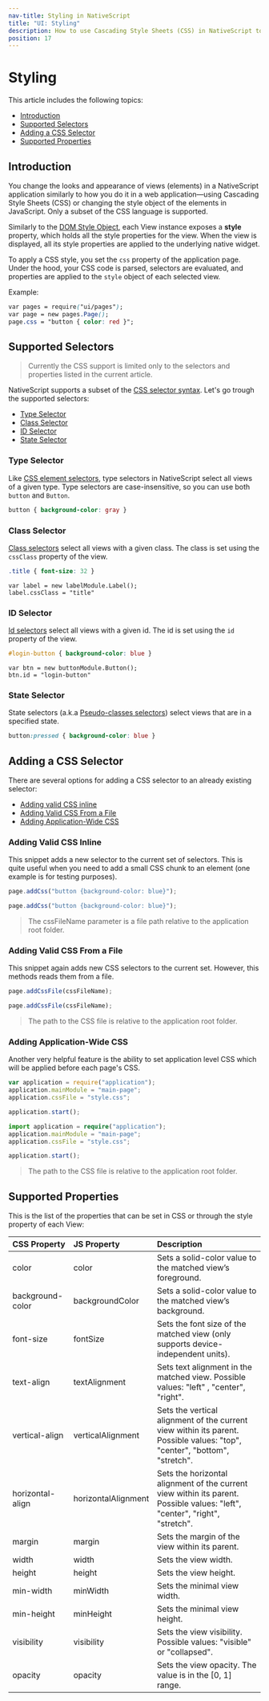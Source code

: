 ```yaml
---
nav-title: Styling in NativeScript
title: "UI: Styling"
description: How to use Cascading Style Sheets (CSS) in NativeScript to change the appearance of GUI elements. 
position: 17
---
```


# Styling

This article includes the following topics:

* [Introduction](#introduction)
* [Supported Selectors](#supported-selectors)
* [Adding a CSS Selector](#adding-a-css-selector)
* [Supported Properties](#supported-properties)


## Introduction

You change the looks and appearance of views (elements) in a NativeScript application similarly to how you do it in a web application&mdash;using Cascading Style Sheets (CSS) or changing the style object of the elements in JavaScript. Only a subset of the CSS language is supported.

Similarly to the [DOM Style Object](http://www.w3schools.com/jsref/dom_obj_style.asp), each View instance exposes a **style** property, which holds all the style properties for the view. When the view is displayed, all its style properties are applied to the underlying native widget.

To apply a CSS style, you set the `css` property of the application page. Under the hood, your CSS code is parsed, selectors are evaluated, and properties are applied to the `style` object of each selected view.

Example:

```CSS
var pages = require("ui/pages");
var page = new pages.Page();
page.css = "button { color: red }";
```

## Supported Selectors

> Currently the CSS support is limited only to the selectors and properties listed in the current article.

NativeScript supports a subset of the [CSS selector syntax](http://www.w3schools.com/cssref/css_selectors.asp). Let's go trough the supported selectors:

* [Type Selector](#type-selector)
* [Class Selector](#class-selector)
* [ID Selector](#id-selector)
* [State Selector](#state-selector)

### Type Selector
Like [CSS element selectors](http://www.w3schools.com/cssref/sel_element.asp), type selectors in NativeScript select all views of a given type. Type selectors are case-insensitive, so you can use both `button` and `Button`.

```CSS
button { background-color: gray }
```

### Class Selector
[Class selectors](http://www.w3schools.com/cssref/sel_class.asp) select all views with a given class.
The class is set using the `cssClass` property of the view.


```CSS
.title { font-size: 32 }
```
```JS
var label = new labelModule.Label();
label.cssClass = "title"
```

### ID Selector
[Id selectors](http://www.w3schools.com/cssref/sel_id.asp) select all views with a given id.
The id is set using the `id` property of the view.


```CSS
#login-button { background-color: blue }
```
```JS
var btn = new buttonModule.Button();
btn.id = "login-button"
```

### State Selector
State selectors (a.k.a [Pseudo-classes selectors](https://developer.mozilla.org/en-US/docs/Web/CSS/Pseudo-classes)) select views that are in a specified state.

```CSS
button:pressed { background-color: blue }
```

## Adding a CSS Selector

There are several options for adding a CSS selector to an already existing selector:

* [Adding valid CSS inline](#adding-valid-css-inline)
* [Adding Valid CSS From a File](#adding-valid-css-from-a-file)
* [Adding Application-Wide CSS](#adding-application-wide-css)

### Adding Valid CSS Inline
 
This snippet adds a new selector to the current set of selectors. This is quite useful when you need to add a small CSS chunk to an element (one example is for testing purposes).

``` JavaScript
page.addCss("button {background-color: blue}");
```
``` TypeScript
page.addCss("button {background-color: blue}");
```

> The cssFileName parameter is a file path relative to the application root folder.

### Adding Valid CSS From a File
	
This snippet again adds new CSS selectors to the current set. However, this methods reads them from a file.

``` JavaScript
page.addCssFile(cssFileName);
```
``` TypeScript
page.addCssFile(cssFileName);
```

> The path to the CSS file is relative to the application root folder.

### Adding Application-Wide CSS
 
Another very helpful feature is the ability to set application level CSS which will be applied before each page's CSS.

``` JavaScript
var application = require("application");
application.mainModule = "main-page";
application.cssFile = "style.css";

application.start();
```
``` TypeScript
import application = require("application");
application.mainModule = "main-page";
application.cssFile = "style.css";

application.start();
```
> The path to the CSS file is relative to the application root folder.

## Supported Properties

This is the list of the properties that can be set in CSS or through the style property of each View:

| CSS Property    | JS Property        | Description |
|:----------------|:-------------------|:----------------|
| color           | color              | Sets a solid-color value to the matched view’s foreground. |
| background-color | backgroundColor    | Sets a solid-color value to the matched view’s background. |
| font-size       | fontSize           | Sets the font size of the matched view (only supports device-independent units). |
| text-align      | textAlignment      | Sets text alignment in the matched view. Possible values: "left" , "center", "right". |
| vertical-align  | verticalAlignment  | Sets the vertical alignment of the current view within its parent. Possible values: "top", "center", "bottom", "stretch". |
| horizontal-align | horizontalAlignment| Sets the horizontal alignment of the current view within its parent. Possible values: "left", "center", "right", "stretch". |
| margin          | margin             | Sets the margin of the view within its parent. |
| width           | width              | Sets the view width. |
| height          | height             | Sets the view height. |
| min-width       | minWidth           | Sets the minimal view width. |
| min-height      | minHeight          | Sets the minimal view height. |
| visibility      | visibility         | Sets the view visibility. Possible values: "visible" or "collapsed". |
| opacity         | opacity            | Sets the view opacity. The value is in the [0, 1] range. |
